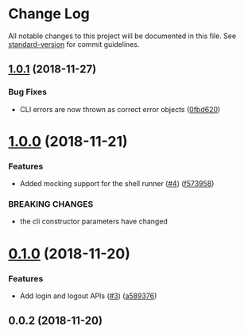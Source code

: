 # Change Log

All notable changes to this project will be documented in this file. See [standard-version](https://github.com/conventional-changelog/standard-version) for commit guidelines.

<a name="1.0.1"></a>
## [1.0.1](https://github.com/HomecareHomebase/azcli-npm/compare/v1.0.0...v1.0.1) (2018-11-27)


### Bug Fixes

* CLI errors are now thrown as correct error objects ([0fbd620](https://github.com/HomecareHomebase/azcli-npm/commit/0fbd620))



<a name="1.0.0"></a>
# [1.0.0](https://github.com/HomecareHomebase/azcli-npm/compare/v0.1.0...v1.0.0) (2018-11-21)


### Features

* Added mocking support for the shell runner ([#4](https://github.com/HomecareHomebase/azcli-npm/issues/4)) ([f573958](https://github.com/HomecareHomebase/azcli-npm/commit/f573958))


### BREAKING CHANGES

* the cli constructor parameters have changed



<a name="0.1.0"></a>
# [0.1.0](https://github.com/HomecareHomebase/azcli-npm/compare/v0.0.2...v0.1.0) (2018-11-20)


### Features

* Add login and logout APIs ([#3](https://github.com/HomecareHomebase/azcli-npm/issues/3)) ([a589376](https://github.com/HomecareHomebase/azcli-npm/commit/a589376))



<a name="0.0.2"></a>
## 0.0.2 (2018-11-20)
